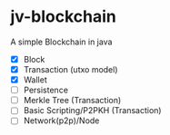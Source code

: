 # jv-blockchain
A simple Blockchain in java

- [x] Block
- [x] Transaction (utxo model)
- [x] Wallet
- [ ] Persistence 
- [ ] Merkle Tree (Transaction)
- [ ] Basic Scripting/P2PKH (Transaction)
- [ ] Network(p2p)/Node 
